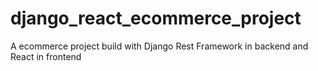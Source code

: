 # django_react_ecommerce_project
A ecommerce project build with Django Rest Framework in backend and React in frontend
